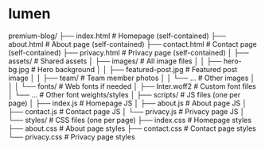 # lumen

premium-blog/
├── index.html                  # Homepage (self-contained)
├── about.html                  # About page (self-contained)
├── contact.html                # Contact page (self-contained)
├── privacy.html                # Privacy page (self-contained)
│
├── assets/                     # Shared assets
│   ├── images/                 # All image files
│   │   ├── hero-bg.jpg         # Hero background
│   │   ├── featured-post.jpg   # Featured post image
│   │   ├── team/               # Team member photos
│   │   └── ...                 # Other images
│   │
│   └── fonts/                  # Web fonts if needed
│       ├── Inter.woff2         # Custom font files
│       └── ...                 # Other font weights/styles
│
├── scripts/                    # JS files (one per page)
│   ├── index.js                # Homepage JS
│   ├── about.js                # About page JS
│   ├── contact.js              # Contact page JS
│   └── privacy.js              # Privacy page JS
│
└── styles/                     # CSS files (one per page)
    ├── index.css               # Homepage styles
    ├── about.css               # About page styles
    ├── contact.css             # Contact page styles
    └── privacy.css             # Privacy page styles
